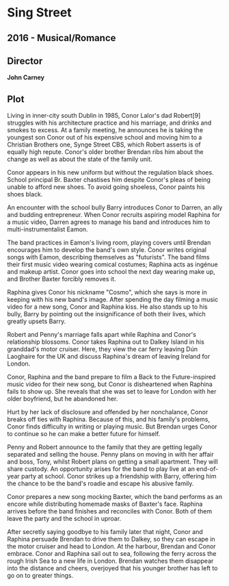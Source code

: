 # Sing Street
## 2016 - Musical/Romance

## Director
**John Carney**

## Plot
Living in inner-city south Dublin in 1985, Conor Lalor's dad Robert[9] struggles with his architecture practice and his marriage, and drinks and smokes to excess. At a family meeting, he announces he is taking the youngest son Conor out of his expensive school and moving him to a Christian Brothers one, Synge Street CBS, which Robert asserts is of equally high repute. Conor's older brother Brendan ribs him about the change as well as about the state of the family unit.

Conor appears in his new uniform but without the regulation black shoes. School principal Br. Baxter chastises him despite Conor's pleas of being unable to afford new shoes. To avoid going shoeless, Conor paints his shoes black.

An encounter with the school bully Barry introduces Conor to Darren, an ally and budding entrepreneur. When Conor recruits aspiring model Raphina for a music video, Darren agrees to manage his band and introduces him to multi-instrumentalist Eamon.

The band practices in Eamon's living room, playing covers until Brendan encourages him to develop the band's own style. Conor writes original songs with Eamon, describing themselves as "futurists". The band films their first music video wearing comical costumes; Raphina acts as ingénue and makeup artist. Conor goes into school the next day wearing make up, and Brother Baxter forcibly removes it.

Raphina gives Conor his nickname "Cosmo", which she says is more in keeping with his new band's image. After spending the day filming a music video for a new song, Conor and Raphina kiss. He also stands up to his bully, Barry by pointing out the insignificance of both their lives, which greatly upsets Barry.

Robert and Penny's marriage falls apart while Raphina and Conor's relationship blossoms. Conor takes Raphina out to Dalkey Island in his granddad's motor cruiser. Here, they view the car ferry leaving Dún Laoghaire for the UK and discuss Raphina's dream of leaving Ireland for London.

Conor, Raphina and the band prepare to film a Back to the Future-inspired music video for their new song, but Conor is disheartened when Raphina fails to show up. She reveals that she was set to leave for London with her older boyfriend, but he abandoned her.

Hurt by her lack of disclosure and offended by her nonchalance, Conor breaks off ties with Raphina. Because of this, and his family's problems, Conor finds difficulty in writing or playing music. But Brendan urges Conor to continue so he can make a better future for himself.

Penny and Robert announce to the family that they are getting legally separated and selling the house. Penny plans on moving in with her affair and boss, Tony, whilst Robert plans on getting a small apartment. They will share custody. An opportunity arises for the band to play live at an end-of-year party at school. Conor strikes up a friendship with Barry, offering him the chance to be the band's roadie and escape his abusive family.

Conor prepares a new song mocking Baxter, which the band performs as an encore while distributing homemade masks of Baxter's face. Raphina arrives before the band finishes and reconciles with Conor. Both of them leave the party and the school in uproar.

After secretly saying goodbye to his family later that night, Conor and Raphina persuade Brendan to drive them to Dalkey, so they can escape in the motor cruiser and head to London. At the harbour, Brendan and Conor embrace. Conor and Raphina sail out to sea, following the ferry across the rough Irish Sea to a new life in London. Brendan watches them disappear into the distance and cheers, overjoyed that his younger brother has left to go on to greater things.
